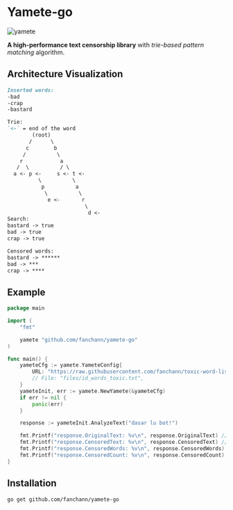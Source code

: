 # Yamete-go
![yamete](https://media4.giphy.com/media/v1.Y2lkPTc5MGI3NjExemZkOWdvbmx2NG03bWZucGJ1MTV4ZnM2MHl1bTE4bGt3a2xmcDFpOSZlcD12MV9pbnRlcm5hbF9naWZfYnlfaWQmY3Q9Zw/l0Iy33dWjmywkCnNS/giphy.gif)


**A high-performance text censorship library** with _trie-based pattern matching_ algorithm.

## Architecture Visualization

```md
Inserted words: 
-bad
-crap
-bastard

Trie:
`<-` = end of the word
        (root)
       /      \
      c        b
     /          \
    r            a
   /  \          / \
  a <- p <-     s <- t <-
          \          \
           p          a
            \          \
             e <-       r
			 			 \
						  d <-
Search:
bastard -> true
bad -> true
crap -> true

Censored words:
bastard -> ******
bad -> ***
crap -> ****
```


## Example

```go
package main

import (
	"fmt"

	yamete "github.com/fanchann/yamete-go"
)

func main() {
	yameteCfg := yamete.YameteConfig{
		URL: "https://raw.githubusercontent.com/fanchann/toxic-word-list/refs/heads/master/id_toxic_371.txt",
		// File: "files/id_words_toxic.txt",
	}
	yameteInit, err := yamete.NewYamete(&yameteCfg)
	if err != nil {
		panic(err)
	}

	response := yameteInit.AnalyzeText("dasar lu bot!")

	fmt.Printf("response.OriginalText: %v\n", response.OriginalText) // dasar lu bot!
	fmt.Printf("response.CensoredText: %v\n", response.CensoredText) // dasar lu ***!
	fmt.Printf("response.CensoredWords: %v\n", response.CensoredWords) // [bot]
	fmt.Printf("response.CensoredCount: %v\n", response.CensoredCount) // 1
}

```

## Installation

```bash
go get github.com/fanchann/yamete-go
```